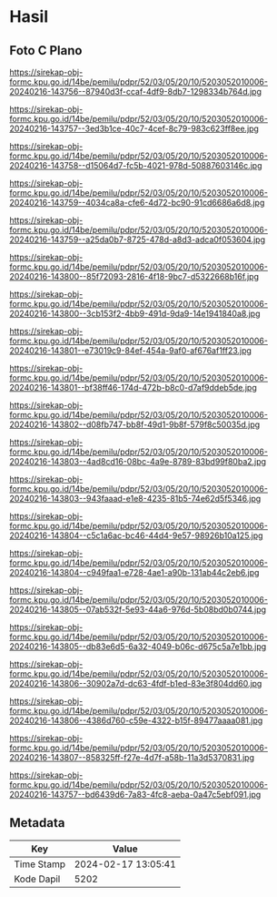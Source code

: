 # Hasil

## Foto C Plano

https://sirekap-obj-formc.kpu.go.id/14be/pemilu/pdpr/52/03/05/20/10/5203052010006-20240216-143756--87940d3f-ccaf-4df9-8db7-1298334b764d.jpg

https://sirekap-obj-formc.kpu.go.id/14be/pemilu/pdpr/52/03/05/20/10/5203052010006-20240216-143757--3ed3b1ce-40c7-4cef-8c79-983c623ff8ee.jpg

https://sirekap-obj-formc.kpu.go.id/14be/pemilu/pdpr/52/03/05/20/10/5203052010006-20240216-143758--d15064d7-fc5b-4021-978d-50887603146c.jpg

https://sirekap-obj-formc.kpu.go.id/14be/pemilu/pdpr/52/03/05/20/10/5203052010006-20240216-143759--4034ca8a-cfe6-4d72-bc90-91cd6686a6d8.jpg

https://sirekap-obj-formc.kpu.go.id/14be/pemilu/pdpr/52/03/05/20/10/5203052010006-20240216-143759--a25da0b7-8725-478d-a8d3-adca0f053604.jpg

https://sirekap-obj-formc.kpu.go.id/14be/pemilu/pdpr/52/03/05/20/10/5203052010006-20240216-143800--85f72093-2816-4f18-9bc7-d5322668b16f.jpg

https://sirekap-obj-formc.kpu.go.id/14be/pemilu/pdpr/52/03/05/20/10/5203052010006-20240216-143800--3cb153f2-4bb9-491d-9da9-14e1941840a8.jpg

https://sirekap-obj-formc.kpu.go.id/14be/pemilu/pdpr/52/03/05/20/10/5203052010006-20240216-143801--e73019c9-84ef-454a-9af0-af676af1ff23.jpg

https://sirekap-obj-formc.kpu.go.id/14be/pemilu/pdpr/52/03/05/20/10/5203052010006-20240216-143801--bf38ff46-174d-472b-b8c0-d7af9ddeb5de.jpg

https://sirekap-obj-formc.kpu.go.id/14be/pemilu/pdpr/52/03/05/20/10/5203052010006-20240216-143802--d08fb747-bb8f-49d1-9b8f-579f8c50035d.jpg

https://sirekap-obj-formc.kpu.go.id/14be/pemilu/pdpr/52/03/05/20/10/5203052010006-20240216-143803--4ad8cd16-08bc-4a9e-8789-83bd99f80ba2.jpg

https://sirekap-obj-formc.kpu.go.id/14be/pemilu/pdpr/52/03/05/20/10/5203052010006-20240216-143803--943faaad-e1e8-4235-81b5-74e62d5f5346.jpg

https://sirekap-obj-formc.kpu.go.id/14be/pemilu/pdpr/52/03/05/20/10/5203052010006-20240216-143804--c5c1a6ac-bc46-44d4-9e57-98926b10a125.jpg

https://sirekap-obj-formc.kpu.go.id/14be/pemilu/pdpr/52/03/05/20/10/5203052010006-20240216-143804--c949faa1-e728-4ae1-a90b-131ab44c2eb6.jpg

https://sirekap-obj-formc.kpu.go.id/14be/pemilu/pdpr/52/03/05/20/10/5203052010006-20240216-143805--07ab532f-5e93-44a6-976d-5b08bd0b0744.jpg

https://sirekap-obj-formc.kpu.go.id/14be/pemilu/pdpr/52/03/05/20/10/5203052010006-20240216-143805--db83e6d5-6a32-4049-b06c-d675c5a7e1bb.jpg

https://sirekap-obj-formc.kpu.go.id/14be/pemilu/pdpr/52/03/05/20/10/5203052010006-20240216-143806--30902a7d-dc63-4fdf-b1ed-83e3f804dd60.jpg

https://sirekap-obj-formc.kpu.go.id/14be/pemilu/pdpr/52/03/05/20/10/5203052010006-20240216-143806--4386d760-c59e-4322-b15f-89477aaaa081.jpg

https://sirekap-obj-formc.kpu.go.id/14be/pemilu/pdpr/52/03/05/20/10/5203052010006-20240216-143807--858325ff-f27e-4d7f-a58b-11a3d5370831.jpg

https://sirekap-obj-formc.kpu.go.id/14be/pemilu/pdpr/52/03/05/20/10/5203052010006-20240216-143757--bd6439d6-7a83-4fc8-aeba-0a47c5ebf091.jpg


## Metadata

| Key        | Value               |
| ---------- | ------------------- |
| Time Stamp | 2024-02-17 13:05:41 |
| Kode Dapil | 5202                |




